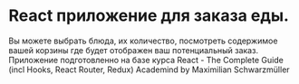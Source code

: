 # React приложение для заказа еды.  
Вы можете выбрать блюда, их количество, посмотреть содержимое вашей корзины где будет отображен ваш потенциальный заказ.
Приложение подготовленно  на базе курса React - The Complete Guide (incl Hooks, React Router, Redux) Academind by Maximilian Schwarzmüller
 
